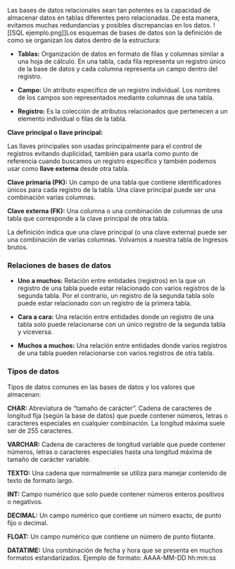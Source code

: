 Las bases de datos relacionales sean tan potentes es la capacidad de almacenar datos en tablas diferentes pero relacionadas. De esta manera, evitamos muchas redundancias y posibles discrepancias en los datos.
![[SQL ejemplo.png]]Los esquemas de bases de datos son la definición de como se organizan los datos dentro de la estructura:

* **Tablas:** Organización de datos en formato de filas y columnas similar a una hoja de cálculo. En una tabla, cada fila representa un registro único de la base de datos y cada columna representa un campo dentro del registro.
  
* **Campo:** Un atributo especifico de un registro individual. Los nombres de los campos son representados mediante columnas de una tabla.
  
* **Registro:** Es la colección de atributos relacionados que pertenecen a un elemento individual o filas de la tabla.


**Clave principal o llave principal:** 

Las llaves principales son usadas principalmente para el control de registros evitando duplicidad, también para usarla como punto de referencia cuando buscamos un registro especifico y también podemos usar como **llave externa** desde otra tabla.

**Clave primaria (PK):** Un campo de una tabla que contiene identificadores únicos para cada registro de la tabla. Una clave principal puede ser una combinación varias columnas.

**Clave externa (FK):** Una columna o una combinación de columnas de una tabla que corresponde a la clave principal de otra tabla.

La definición indica que una clave principal (o una clave externa) puede ser una combinación de varias columnas. Volvamos a nuestra tabla de Ingresos brutos.


### Relaciones de bases de datos

* **Uno a muchos:** Relación entre entidades (registros) en la que un registro de una tabla puede estar relacionado con varios registros de la segunda tabla. Por el contrario, un registro de la segunda tabla solo puede estar relacionado con un registro de la primera tabla.
  
* **Cara a cara:** Una relación entre entidades donde un registro de una tabla solo puede relacionarse con un único registro de la segunda tabla y viceversa.
  
* **Muchos a muchos:** Una relación entre entidades donde varios registros de una tabla pueden relacionarse con varios registros de otra tabla.


### Tipos de datos

Tipos de datos comunes en las bases de datos y los valores que almacenan:

**CHAR:** Abreviatura de “tamaño de carácter”. Cadena de caracteres de longitud fija (según la base de datos) que puede contener números, letras o caracteres especiales en cualquier combinación. La longitud máxima suele ser de 255 caracteres.

**VARCHAR:** Cadena de caracteres de longitud variable que puede contener números, letras o caracteres especiales hasta una longitud máxima de tamaño de carácter variable.

**TEXTO:** Una cadena que normalmente se utiliza para manejar contenido de texto de formato largo.

**INT:** Campo numérico que solo puede contener números enteros positivos o negativos.

**DECIMAL:** Un campo numérico que contiene un número exacto, de punto fijo o decimal.

**FLOAT:** Un campo numérico que contiene un número de punto flotante.

**DATATIME:** Una combinación de fecha y hora que se presenta en muchos formatos estandarizados. Ejemplo de formato: AAAA-MM-DD hh:mm:ss



